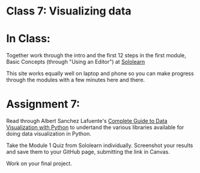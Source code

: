 # Class 7: Visualizing data

# In Class:
Together work through the intro and the first 12 steps in the first module, Basic Concepts (through "Using an Editor") at [Sololearn](https://www.sololearn.com/Play/Python#)

This site works equally well on laptop and phone so you can make progress through the modules with a few minutes here and there.


# Assignment 7: 
Read through Albert Sanchez Lafuente's [Complete Guide to Data Visualization with Python](https://towardsdatascience.com/complete-guide-to-data-visualization-with-python-2dd74df12b5e) to undertand the various libraries available for doing data visualization in Python.

Take the Module 1 Quiz from Sololearn individually. Screenshot your results and save them to your GitHub page, submitting the link in Canvas.

Work on your final project.


